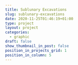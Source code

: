 ```yaml
---
title: Sublunary Excavations 
slug: sublunary-excavations
date: 2020-11-25T01:46:19+01:00
type: project
layout: project
categories:
  - graphic
draft: false
show_thumbnail_in_post: false
position_in_projects_grid: 1
position_in_column: 5
---
```


